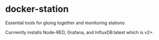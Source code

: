 # docker-station
Essential tools for gluing together and monitoring stations

Currrently installs Node-RED, Grafana, and InfluxDB:latest which is v2+.
